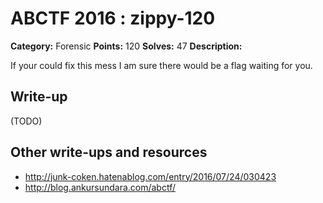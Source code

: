 # ABCTF 2016 : zippy-120

**Category:** Forensic
**Points:** 120
**Solves:** 47
**Description:**

If your could fix this mess I am sure there would be a flag waiting for you.

## Write-up

(TODO)

## Other write-ups and resources

* http://junk-coken.hatenablog.com/entry/2016/07/24/030423
* http://blog.ankursundara.com/abctf/
